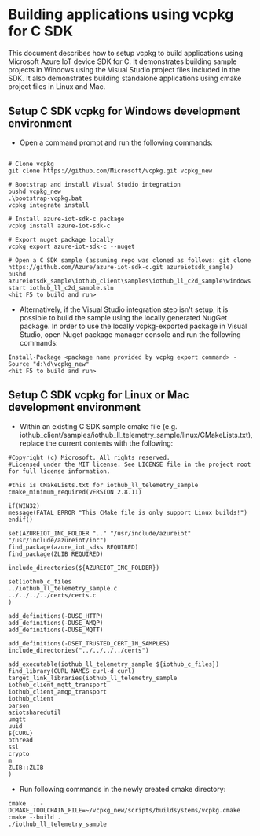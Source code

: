 # Building applications using vcpkg for C SDK

This document describes how to setup vcpkg to build applications using Microsoft Azure IoT device SDK for C. It demonstrates building sample projects in Windows using the Visual Studio project files included in the SDK. It also demonstrates building standalone applications using cmake project files in Linux and Mac.

## Setup C SDK vcpkg for Windows development environment

- Open a command prompt and run the following commands:

```Shell

# Clone vcpkg
git clone https://github.com/Microsoft/vcpkg.git vcpkg_new

# Bootstrap and install Visual Studio integration
pushd vcpkg_new
.\bootstrap-vcpkg.bat
vcpkg integrate install

# Install azure-iot-sdk-c package
vcpkg install azure-iot-sdk-c

# Export nuget package locally
vcpkg export azure-iot-sdk-c --nuget

# Open a C SDK sample (assuming repo was cloned as follows: git clone https://github.com/Azure/azure-iot-sdk-c.git azureiotsdk_sample)
pushd azureiotsdk_sample\iothub_client\samples\iothub_ll_c2d_sample\windows
start iothub_ll_c2d_sample.sln
<hit F5 to build and run>
```

- Alternatively, if the Visual Studio integration step isn't setup, it is possible to build the sample using the locally generated NugGet package. In order to use the locally vcpkg-exported package in Visual Studio, open Nuget package manager console and run the following commands:
```Shell
Install-Package <package name provided by vcpkg export command> -Source "d:\d\vcpkg_new"
<hit F5 to build and run>
```

## Setup C SDK vcpkg for Linux or Mac development environment	
		
- Within an existing C SDK sample cmake file (e.g. iothub_client/samples/iothub_ll_telemetry_sample/linux/CMakeLists.txt), replace the current contents with the following:

```Shell
#Copyright (c) Microsoft. All rights reserved.	
#Licensed under the MIT license. See LICENSE file in the project root for full license information.

#this is CMakeLists.txt for iothub_ll_telemetry_sample
cmake_minimum_required(VERSION 2.8.11)

if(WIN32)
message(FATAL_ERROR "This CMake file is only support Linux builds!")
endif()

set(AZUREIOT_INC_FOLDER ".." "/usr/include/azureiot" "/usr/include/azureiot/inc")
find_package(azure_iot_sdks REQUIRED)
find_package(ZLIB REQUIRED)

include_directories(${AZUREIOT_INC_FOLDER})

set(iothub_c_files
../iothub_ll_telemetry_sample.c
../../../../certs/certs.c
)

add_definitions(-DUSE_HTTP)
add_definitions(-DUSE_AMQP)
add_definitions(-DUSE_MQTT)

add_definitions(-DSET_TRUSTED_CERT_IN_SAMPLES)
include_directories("../../../../certs")

add_executable(iothub_ll_telemetry_sample ${iothub_c_files})
find_library(CURL NAMES curl-d curl)
target_link_libraries(iothub_ll_telemetry_sample
iothub_client_mqtt_transport
iothub_client_amqp_transport
iothub_client
parson
aziotsharedutil
umqtt
uuid
${CURL}
pthread
ssl
crypto
m
ZLIB::ZLIB
)
```

- Run following commands in the newly created cmake directory:
```Shell
cmake .. -DCMAKE_TOOLCHAIN_FILE=~/vcpkg_new/scripts/buildsystems/vcpkg.cmake
cmake --build .
./iothub_ll_telemetry_sample
```
